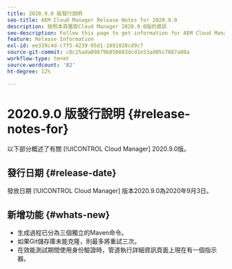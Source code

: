 ```yaml
---
title: 2020.9.0 版發行說明
seo-title: AEM Cloud Manager Release Notes for 2020.9.0
description: 按照本頁獲取Cloud Manager 2020.9.0版的資訊
seo-description: Follow this page to get information for AEM Cloud Manager Release 2020.9.0
feature: Release Information
exl-id: ee339c4d-c7f5-4239-95d1-1891028cd9c7
source-git-commit: c0c25ada09879b850883dcd1e53ad05c7087a80a
workflow-type: tm+mt
source-wordcount: '82'
ht-degree: 12%

---
```


# 2020.9.0 版發行說明 {#release-notes-for}

以下部分概述了有關 [!UICONTROL Cloud Manager] 2020.9.0版。

## 發行日期 {#release-date}

發放日期 [!UICONTROL Cloud Manager] 版本2020.9.0為2020年9月3日。

## 新增功能 {#whats-new}

* 生成過程已分為三個獨立的Maven命令。
* 如果Git儲存庫未能克隆，則最多將重試三次。
* 在效能測試期間使用身份驗證時，管道執行詳細資訊頁面上現在有一個指示器。
